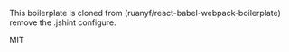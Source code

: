 This boilerplate is cloned from  (ruanyf/react-babel-webpack-boilerplate)
remove the .jshint configure.


MIT
